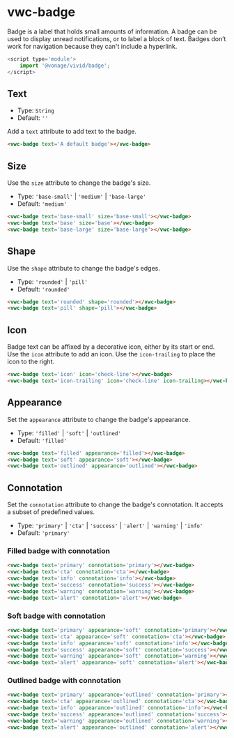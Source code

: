 # vwc-badge

Badge is a label that holds small amounts of information.
A badge can be used to display unread notifications, or to label a block of text.
Badges don’t work for navigation because they can't include a hyperlink.

```js
<script type='module'>
    import '@vonage/vivid/badge';
</script>
```

## Text

- Type: `String`
- Default: `''`

Add a `text` attribute to add text to the badge.

```html preview
<vwc-badge text='A default badge'></vwc-badge>
```

## Size

Use the `size` attribute to change the badge's size.

- Type: `'base-small'` | `'medium'` | `'base-large'`
- Default: `'medium'`


```html preview
<vwc-badge text='base-small' size='base-small'></vwc-badge>
<vwc-badge text='base' size='base'></vwc-badge>
<vwc-badge text='base-large' size='base-large'></vwc-badge>
```

## Shape

Use the `shape` attribute to change the badge's edges.

- Type: `'rounded'` | `'pill'`
- Default: `'rounded'`

```html preview
<vwc-badge text='rounded' shape='rounded'></vwc-badge>
<vwc-badge text='pill' shape='pill'></vwc-badge>
```

## Icon

Badge text can be affixed by a decorative icon, either by its start or end. 
Use the `icon` attribute to add an icon. Use the `icon-trailing` to place the icon to the right.

```html preview
<vwc-badge text='icon' icon='check-line'></vwc-badge>
<vwc-badge text='icon-trailing' icon='check-line' icon-trailing></vwc-badge>
```

## Appearance

Set the `appearance` attribute to change the badge's appearance.

- Type: `'filled'` | `'soft'` | `'outlined'`
- Default: `'filled'`

```html preview
<vwc-badge text='filled' appearance='filled'></vwc-badge>
<vwc-badge text='soft' appearance='soft'></vwc-badge>
<vwc-badge text='outlined' appearance='outlined'></vwc-badge>
```

## Connotation

Set the `connotation` attribute to change the badge's connotation.
It accepts a subset of predefined values.

- Type: `'primary'` | `'cta'` | `'success'` | `'alert'` | `'warning'` | `'info'`
- Default: `'primary'`

### Filled badge with connotation

```html preview
<vwc-badge text='primary' connotation='primary'></vwc-badge>
<vwc-badge text='cta' connotation='cta'></vwc-badge>
<vwc-badge text='info' connotation='info'></vwc-badge>
<vwc-badge text='success' connotation='success'></vwc-badge>
<vwc-badge text='warning' connotation='warning'></vwc-badge>
<vwc-badge text='alert' connotation='alert'></vwc-badge>
```

### Soft badge with connotation

```html preview
<vwc-badge text='primary' appearance='soft' connotation='primary'></vwc-badge>
<vwc-badge text='cta' appearance='soft' connotation='cta'></vwc-badge>
<vwc-badge text='info' appearance='soft' connotation='info'></vwc-badge>
<vwc-badge text='success' appearance='soft' connotation='success'></vwc-badge>
<vwc-badge text='warning' appearance='soft' connotation='warning'></vwc-badge>
<vwc-badge text='alert' appearance='soft' connotation='alert'></vwc-badge>
```

### Outlined badge with connotation

```html preview
<vwc-badge text='primary' appearance='outlined' connotation='primary'></vwc-badge>
<vwc-badge text='cta' appearance='outlined' connotation='cta'></vwc-badge>
<vwc-badge text='info' appearance='outlined' connotation='info'></vwc-badge>
<vwc-badge text='success' appearance='outlined' connotation='success'></vwc-badge>
<vwc-badge text='warning' appearance='outlined' connotation='warning'></vwc-badge>
<vwc-badge text='alert' appearance='outlined' connotation='alert'></vwc-badge>
```